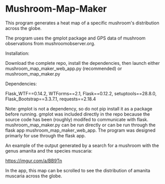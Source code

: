 # Mushroom-Map-Maker
This program generates a heat map of a specific mushroom's distribution across the globe.

The program uses the gmplot package and GPS data of mushroom observations from mushroomobserver.org.

Installation:

Download the complete repo, install the dependencies, then launch either mushroom_map_maker_web_app.py (recommended) or mushroom_map_maker.py

Dependencies:

Flask_WTF==0.14.2,
WTForms==2.1,
Flask==0.12.2,
setuptools==28.8.0,
Flask_Bootstrap==3.3.7.1,
requests==2.18.4

Note: gmplot is not a dependency, so do not pip install it as a package before running. gmplot was included directly in the repo because the source code has been (roughly) modifed to communicate with flask. mushroom_map_maker.py can be run directly or can be run through the flask app mushroom_map_maker_web_app. The program was designed primarly for use through the flask app. 

An example of the output generated by a search for a mushroom with the genus amanita and the species muscaria:

https://imgur.com/a/BB9Tn

In the app, this map can be scrolled to see the distribution of amanita muscaria across the globe. 



